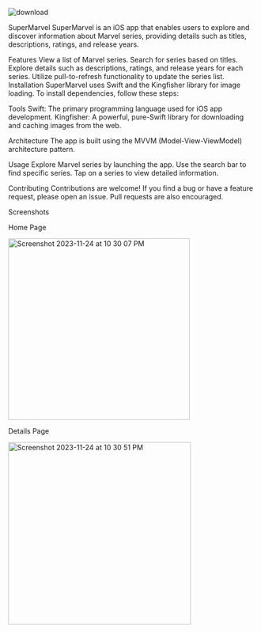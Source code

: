 ![download](https://github.com/SHYA95/SuperMarvel/assets/101811358/d2adaaa1-ecce-45b6-920f-ad450857cce7)


SuperMarvel
SuperMarvel is an iOS app that enables users to explore and discover information about Marvel series, providing details such as titles, descriptions, ratings, and release years.

Features
View a list of Marvel series.
Search for series based on titles.
Explore details such as descriptions, ratings, and release years for each series.
Utilize pull-to-refresh functionality to update the series list.
Installation
SuperMarvel uses Swift and the Kingfisher library for image loading. To install dependencies, follow these steps:

Tools
Swift: The primary programming language used for iOS app development.
Kingfisher: A powerful, pure-Swift library for downloading and caching images from the web.

Architecture
The app is built using the MVVM (Model-View-ViewModel) architecture pattern.



Usage
Explore Marvel series by launching the app. Use the search bar to find specific series. Tap on a series to view detailed information.

Contributing
Contributions are welcome! If you find a bug or have a feature request, please open an issue. Pull requests are also encouraged.


Screenshots

Home Page


<img width="367" alt="Screenshot 2023-11-24 at 10 30 07 PM" src="https://github.com/SHYA95/SuperMarvel/assets/101811358/ed100d25-ff8b-4349-8646-79dd5cdb776c">



Details Page


<img width="369" alt="Screenshot 2023-11-24 at 10 30 51 PM" src="https://github.com/SHYA95/SuperMarvel/assets/101811358/be5a6cbe-97db-4ffc-b486-75fdabcb615d">
